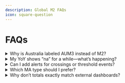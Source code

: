 ```yaml
---
description: Global M2 FAQs
icon: square-question
---
```


# FAQs

<details>

<summary>Why is Australia labeled AUM3 instead of M2?</summary>

Australia commonly publishes **M3** as the broader aggregate comparable to M2 elsewhere; using AUM3 preserves a consistent liquidity proxy.

</details>

<details>

<summary>My YoY shows “na” for a while—what’s happening?</summary>

YoY needs a **52-week** history. If the aggregate (given your current region toggles) lacks enough back data, YoY will be **na** until the lookback is filled.

</details>

<details>

<summary>Can I add alerts for crossings or threshold events?</summary>

The script doesn’t ship with built-in alerts, but you can create **manual alerts** on the Global M2 or its MA (e.g., crossing a value, moving up/down).

</details>

<details>

<summary>Which MA type should I prefer?</summary>

* **SMA** for structural regimes,
* **EMA** for faster inflection capture,
* **WMA** for a weighted middle ground.

Choose based on your asset’s responsiveness and timeframe.

</details>

<details>

<summary>Why don’t totals exactly match external dashboards?</summary>

Differences in **definitions, sources, update timing, and FX treatment** lead to minor discrepancies. This indicator aggregates TradingView ECONOMICS series with spot-like FX conversions at the chart’s resolution.

</details>
